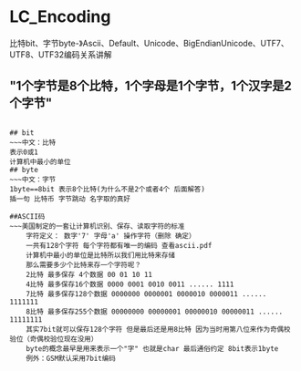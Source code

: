 # LC_Encoding
比特bit、字节byte-》Ascii、Default、Unicode、BigEndianUnicode、UTF7、UTF8、UTF32编码关系讲解

## "1个字节是8个比特，1个字母是1个字节，1个汉字是2个字节"
~~~上面这句话很多人都看过听过，但大部分人都不知道为什么 (例如前两天的我)，这句话在某些规定下其实是不正确的

## bit
~~~中文：比特
表示0或1
计算机中最小的单位
## byte
~~~中文：字节
1byte==8bit 表示8个比特(为什么不是2个或者4个 后面解答)
插一句 比特币 字节跳动 名字取的真好

##ASCII码
~~~美国制定的一套让计算机识别、保存、读取字符的标准
    字符定义： 数字'7' 字母'a' 操作字符（删除 确定）
    一共有128个字符 每个字符都有唯一的编码 查看ascii.pdf
    计算机中最小的单位是比特所以我们用比特来存储
    那么需要多少个比特来存一个字符呢？
    2比特 最多保存 4个数据 00 01 10 11
    4比特 最多保存16个数据 0000 0001 0010 0011 ...... 1111
    7比特 最多保存128个数据 0000000 0000001 0000010 0000011 ...... 1111111
    8比特 最多保存255个数据 00000000 00000001 00000010 00000011 ...... 11111111
    其实7bit就可以保存128个字符 但是最后还是用8比特 因为当时用第八位来作为奇偶校验位（奇偶校验位现在没用）
    byte的概念最早是用来表示一个"字" 也就是char 最后通俗约定 8bit表示1byte
    例外：GSM默认采用7bit编码
